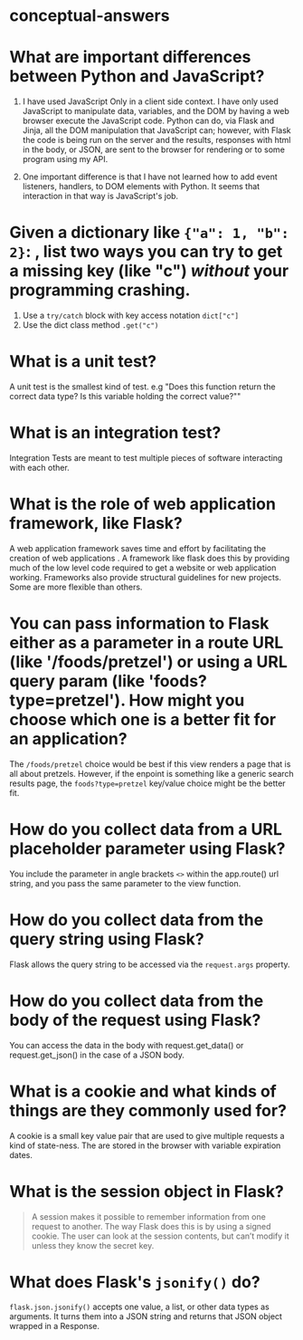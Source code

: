 # conceptual-answers

# What are important differences between Python and JavaScript?
1. I have used JavaScript Only in a client side context. I have only used JavaScript to manipulate data, variables, and the DOM by having a web browser execute the JavaScript code. Python can do, via Flask and Jinja, all the DOM manipulation that JavaScript can; however, with Flask the code is being run on the server and the results, responses with html in the body, or JSON, are sent to the browser for rendering or to some program using my API. 

2. One important difference is that I have not learned how to add event listeners, handlers, to DOM elements with Python. It seems that interaction in that way is JavaScript's job.

# Given a dictionary like ``{"a": 1, "b": 2}``: , list two ways you can try to get a missing key (like "c") *without* your programming crashing.

1. Use a `try/catch` block with key access notation `dict["c"]`
2. Use the dict class method `.get("c")`

# What is a unit test?
A unit test is the smallest kind of test. e.g "Does this function return the correct data type? Is this variable holding the correct value?""

# What is an integration test?
Integration Tests are meant to test multiple pieces of software interacting with each other.

# What is the role of web application framework, like Flask?
A web application framework saves time and effort by facilitating the creation of web applications . A framework like flask does this by providing much of the low level code required to get a website or web application working. Frameworks also provide structural guidelines for new projects. Some are more flexible than others.

# You can pass information to Flask either as a parameter in a route URL (like '/foods/pretzel') or using a URL query param (like 'foods?type=pretzel'). How might you choose which one is a better fit for an application?
The `/foods/pretzel` choice would be best if this view renders a page that is all about pretzels. However, if the enpoint is something like a generic search results page, the `foods?type=pretzel` key/value choice might be the better fit.

# How do you collect data from a URL placeholder parameter using Flask?
You include the parameter in angle brackets `<>` within the app.route() url string, and you pass the same parameter to the view function.

# How do you collect data from the query string using Flask?
Flask allows the query string to be accessed via the `request.args` property.

# How do you collect data from the body of the request using Flask?
You can access the data in the body with request.get_data() or request.get_json() in the case of a JSON body.

# What is a cookie and what kinds of things are they commonly used for?
A cookie is a small key value pair that are used to give multiple requests a kind of state-ness. The are stored in the browser with variable expiration dates.

# What is the session object in Flask?
> A session makes it possible to remember information from one request to another. The way Flask does this is by using a signed cookie. The user can look at the session contents, but can’t modify it unless they know the secret key.
# What does Flask's `jsonify()` do?
`flask.json.jsonify()` accepts one value, a list, or other data types as arguments. It turns them into a JSON string and returns that JSON object wrapped in a Response.
